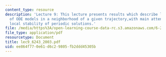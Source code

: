 ```yaml
---
content_type: resource
description: 'Lecture 9: This lecture presents results which describe local behavior
  of ODE models in a neighborhood of a given trajectory,with main attention paid to
  local stability of periodic solutions.'
file: /media/https%3A/open-learning-course-data-rc.s3.amazonaws.com/6-243j-dynamics-of-nonlinear-systems-fall-2003/ee864f770e61d6c29805fb2ddd45305b_lec9_6243_2003.pdf
file_type: application/pdf
resourcetype: Document
title: lec9_6243_2003.pdf
uid: ee864f77-0e61-d6c2-9805-fb2ddd45305b
---
```


